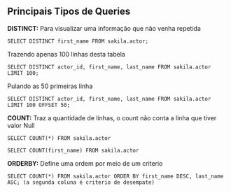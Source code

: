 ## Principais Tipos de Queries

**DISTINCT:** Para visualizar uma informação que não venha repetida
```
SELECT DISTINCT first_name FROM sakila.actor;
```

Trazendo apenas 100 linhas desta tabela
```
SELECT DISTINCT actor_id, first_name, last_name FROM sakila.actor LIMIT 100;
```

Pulando as 50 primeiras linha
```
SELECT DISTINCT actor_id, first_name, last_name FROM sakila.actor LIMIT 100 OFFSET 50;
```

**COUNT:** Traz a quantidade de linhas, o count não conta a linha que tiver valor Null
```
SELECT COUNT(*) FROM sakila.actor
```
```
SELECT COUNT(first_name) FROM sakila.actor
```

**ORDERBY:** Define uma ordem por meio de um criterio
```
SELECT COUNT(*) FROM sakila.actor ORDER BY first_name DESC, last_name ASC; (a segunda coluna é criterio de desempate)
```

